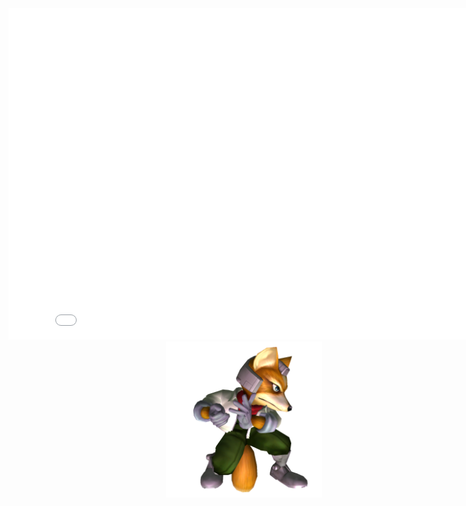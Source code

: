 <div align="center">
    <embed src="profile.svg" width="838" height="530"/>
    <img src="fox_shine_512.png" width="250" height="250" style="position: absolute" />
</div>
